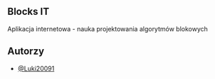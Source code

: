 ## Blocks IT
Aplikacja internetowa - nauka projektowania algorytmów blokowych

## Autorzy
- [@Luki20091](https://www.github.com/Luki20091)
